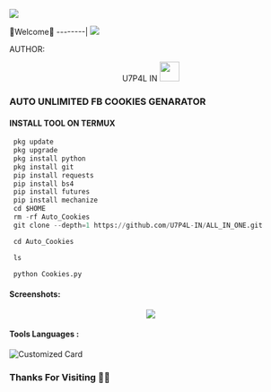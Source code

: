 ![](https://github.com/U7P4L-IN/U7P4L-IN/blob/main/Python.gif)



🌺Welcome🌺
--------|
![](https://media.tenor.com/iVCiM9W7cvYAAAAd/welcome.gif)



AUTHOR:
<p align="center">
U7P4L IN <img src="https://emojis.slackmojis.com/emojis/images/1588315024/8823/hyperkitty.gif" width="35px"></i></b></h2> 


### AUTO UNLIMITED FB COOKIES GENARATOR

  
#### INSTALL TOOL ON TERMUX

```python
 pkg update
 pkg upgrade
 pkg install python
 pkg install git
 pip install requests
 pip install bs4
 pip install futures
 pip install mechanize
 cd $HOME 
 rm -rf Auto_Cookies
 git clone --depth=1 https://github.com/U7P4L-IN/ALL_IN_ONE.git

 cd Auto_Cookies

 ls

 python Cookies.py
```
#### Screenshots:

<p align="center"><img src="https://github.com/U7P4L-IN/Auto_Cookies/blob/main/IMG_20230507_073712.jpg">


#### Tools Languages :

![Customized Card](https://github-readme-stats.vercel.app/api/pin?username=U7P4L-IN&repo=ALL_IN_ONE&title_color=fff&icon_color=f9f9f9&text_color=9f9f9f&bg_color=151515)

### Thanks For Visiting 🧡🧡
